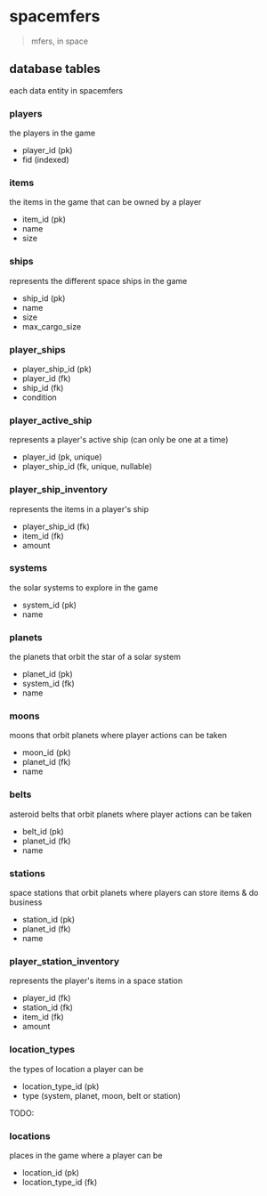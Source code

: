 # spacemfers

> mfers, in space


## database tables

each data entity in spacemfers

### players
the players in the game

- player_id (pk)
- fid (indexed)

### items
the items in the game that can be owned by a player

- item_id (pk)
- name
- size

### ships
represents the different space ships in the game

- ship_id (pk)
- name
- size
- max_cargo_size

### player_ships

- player_ship_id (pk)
- player_id (fk)
- ship_id (fk)
- condition

### player_active_ship
represents a player's active ship (can only be one at a time)

- player_id (pk, unique)
- player_ship_id (fk, unique, nullable)

### player_ship_inventory
represents the items in a player's ship

- player_ship_id (fk)
- item_id (fk)
- amount


### systems
the solar systems to explore in the game

- system_id (pk)
- name

### planets
the planets that orbit the star of a solar system

- planet_id (pk)
- system_id (fk)
- name

### moons
moons that orbit planets where player actions can be taken

- moon_id (pk)
- planet_id (fk)
- name

### belts
asteroid belts that orbit planets where player actions can be taken

- belt_id (pk)
- planet_id (fk)
- name

### stations
space stations that orbit planets where players can store items & do business

- station_id (pk)
- planet_id (fk)
- name

### player_station_inventory
represents the player's items in a space station

- player_id (fk)
- station_id (fk)
- item_id (fk)
- amount

### location_types
the types of location a player can be

- location_type_id (pk)
- type (system, planet, moon, belt or station)

TODO:
### locations
places in the game where a player can be

- location_id (pk)
- location_type_id (fk)
